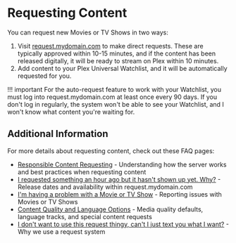# Requesting Content

You can request new Movies or TV Shows in two ways:

1. Visit [request.mydomain.com](https://request.mydomain.com) to make direct requests. These are typically approved within 10-15 minutes, and if the content has been released digitally, it will be ready to stream on Plex within 10 minutes.
2. Add content to your Plex Universal Watchlist, and it will be automatically requested for you.

!!! important
    For the auto-request feature to work with your Watchlist, you must log into request.mydomain.com at least once every 90 days. If you don't log in regularly, the system won't be able to see your Watchlist, and I won't know what content you're waiting for.

## Additional Information
For more details about requesting content, check out these FAQ pages:

- [Responsible Content Requesting](faq/responsible-content-requests.md) - Understanding how the server works and best practices when requesting content
- [I requested something an hour ago but it hasn't shown up yet. Why?](faq/missing-requests.md) - Release dates and availability within request.mydomain.com
- [I'm having a problem with a Movie or TV Show](faq/content-issues.md) - Reporting issues with Movies or TV Shows
- [Content Quality and Language Options](faq/special-requests.md) - Media quality defaults, language tracks, and special content requests
- [I don't want to use this request thingy, can't I just text you what I want?](faq/i-dont-want-to-use-overseerr.md) - Why we use a request system
